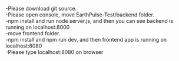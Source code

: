 -Please download git source. <br />
-Please open console, move EarthPulse-Test/backend folder. <br />
-npm install and run node server.js, and then you can see backend is running on localhost:8000 <br />
-move frontend folder. <br />
-npm install and npm run dev, and then frontend app is running on localhost:8080 </br>
-Please type localhost:8080 on browser